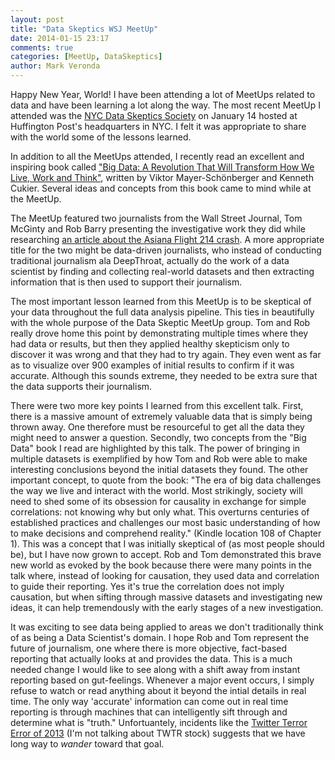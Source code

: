 ```yaml
---
layout: post
title: "Data Skeptics WSJ MeetUp"
date: 2014-01-15 23:17
comments: true
categories: [MeetUp, DataSkeptics]
author: Mark Veronda
---
```


Happy New Year, World!  I have been attending a lot of MeetUps related to data and have been learning a lot along the way.  The most recent MeetUp I attended was the [NYC Data Skeptics Society](http://www.meetup.com/The-NYC-Data-Skeptics-Meetup/events/156526602/) on January 14 hosted at Huffington Post's headquarters in NYC.  I felt it was appropriate to share with the world some of the lessons learned.

In addition to all the MeetUps attended, I recently read an excellent and inspiring book called ["Big Data: A Revolution That Will Transform How We Live, Work and Think"](http://www.amazon.com/Big-Data-Revolution-Transform-Think-ebook/dp/B009N08NKW/ref=sr_1_1?ie=UTF8&qid=1389828747&sr=8-1&keywords=big+data), written by Viktor Mayer-Schönberger and Kenneth Cukier.  Several ideas and concepts from this book came to mind while at the MeetUp.

The MeetUp featured two journalists from the Wall Street Journal, Tom McGinty and Rob Barry presenting the investigative work they did while researching [an article about the Asiana Flight 214 crash](http://online.wsj.com/article/SB10001424052702303330204579251191895420138.html).  A more appropriate title for the two might be data-driven journalists, who instead of conducting traditional journalism ala DeepThroat, actually do the work of a data scientist by finding and collecting real-world datasets and then extracting information that is then used to support their journalism. 

The most important lesson learned from this MeetUp is to be skeptical of your data throughout the full data analysis pipeline.  This ties in beautifully with the whole purpose of the Data Skeptic MeetUp group. Tom and Rob really drove home this point by demonstrating multiple times where they had data or results, but then they applied healthy skepticism only to discover it was wrong and that they had to try again.  They even went as far as to visualize over 900 examples of initial results to confirm if it was accurate.  Although this sounds extreme, they needed to be extra sure that the data supports their journalism.

There were two more key points I learned from this excellent talk.  First, there is a massive amount of extremely valuable data that is simply being thrown away.  One therefore must be resourceful to get all the data they might need to answer a question.  Secondly, two concepts from the "Big Data" book I read are highlighted by this talk.  The power of bringing in multiple datasets is exemplified by how Tom and Rob were able to make interesting conclusions beyond the initial datasets they found.   The other important concept, to quote from the book: "The era of big data challenges the way we live and interact with the world. Most strikingly, society will need to shed some of its obsession for causality in exchange for simple correlations: not knowing why but only what. This overturns centuries of established practices and challenges our most basic understanding of how to make decisions and comprehend reality." (Kindle location 108 of Chapter 1).  This was a concept that I was initially skeptical of (as most people should be), but I have now grown to accept.  Rob and Tom demonstrated this brave new world as evoked by the book because there were many points in the talk where, instead of looking for causation, they used data and correlation to guide their reporting.  Yes it's true the correlation does not imply causation, but when sifting through massive datasets and investigating new ideas, it can help tremendously with the early stages of a new investigation.

It was exciting to see data being applied to areas we don't traditionally think of as being a Data Scientist's domain.  I hope Rob and Tom represent the future of journalism, one where there is more objective, fact-based reporting that actually looks at and provides the data.  This is a much needed change I would like to see along with a shift away from instant reporting based on gut-feelings. Whenever a major event occurs, I simply refuse to watch or read anything about it beyond the intial details in real time.  The only way 'accurate' information can come out in real time reporting is through machines that can intelligently sift through and determine what is "truth."  Unfortuantely, incidents like the [Twitter Terror Error of 2013](http://www.huffingtonpost.com/mark-cuban/twitter-hackcrash_b_3202069.html) (I'm not talking about TWTR stock) suggests that we have long way to _wander_ toward that goal.

